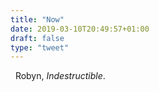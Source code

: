 ```yaml
---
title: "Now"
date: 2019-03-10T20:49:57+01:00
draft: false
type: "tweet"
---
```

<a href="https://itunes.apple.com/fr/album/indestructible/406414552" type="application/rss+xml" class="iconfont icon-music" title="rss"></a> &nbsp; Robyn, *Indestructible*.

